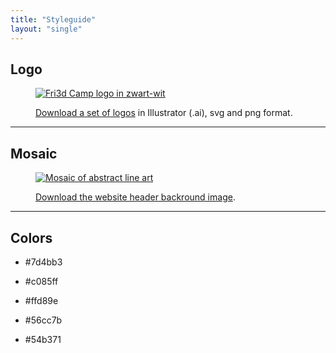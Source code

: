 ```yaml
---
title: "Styleguide"
layout: "single"
---
```

<div class="block--centered">
<h2>Logo</h2>
<figure class="figure--full">
<a href="/downloads/logo_set.zip">
<img src="/img/logo_set.png" alt="Fri3d Camp logo in zwart-wit" />
</a>
<figcaption>
<p><a href="/downloads/logo_set.zip">Download a set of logos</a> in Illustrator (.ai), svg and png format.</p>
</figcaption>
</figure>
</div>
<hr class="gridrule" />
<div class="block--centered">
<h2>Mosaic</h2>
<figure class="figure--full">
<a href="/img/headerimg.svg">
<img src="/img/headerimg.svg" alt="Mosaic of abstract line art" />
</a>
<figcaption>
<p><a href="/img/headerimg.svg">Download the website header backround image</a>.</p>
</figcaption>
</figure>
</div>
<hr class="gridrule" />
<div class="block--centered">
<h2>Colors</h2>
<ul class="swatches">
	<li class="swatch swatch--clr_A">
	<p class="swatch__label">#7d4bb3</p>
	</li>	
	<li class="swatch swatch--clr_A_light">
	<p class="swatch__label">#c085ff</p>
	</li>
	<li class="swatch swatch swatch--clr_B">
	<p class="swatch__label">#ffd89e</p>
	</li>
	<li class="swatch swatch--clr_C">
	<p class="swatch__label">#56cc7b</p>
	</li>
	<li class="swatch swatch--clr_C_dark">
	<p class="swatch__label">#54b371</p>
	</li>
</ul>
</div>